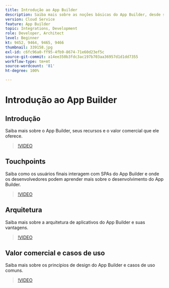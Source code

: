 ```yaml
---
title: Introdução ao App Builder
description: Saiba mais sobre as noções básicas do App Builder, desde seu valor comercial até sua arquitetura.
version: Cloud Service
feature: App Builder
topic: Integrations, Development
role: Developer, Architect
level: Beginner
kt: 9452, 9464, 9465, 9466
thumbnail: 339158.jpg
exl-id: c6fc96a0-ff95-4fb9-8674-71e60d23ef5c
source-git-commit: a14ee350b3fdc3ac197b703aa36957d1d1dd7355
workflow-type: tm+mt
source-wordcount: '81'
ht-degree: 100%

---
```


# Introdução ao App Builder

## Introdução

Saiba mais sobre o App Builder, seus recursos e o valor comercial que ele oferece.

>[!VIDEO](https://video.tv.adobe.com/v/339158/?quality=12&learn=on)

## Touchpoints

Saiba como os usuários finais interagem com SPAs do App Builder e onde os desenvolvedores podem aprender mais sobre o desenvolvimento do App Builder.

>[!VIDEO](https://video.tv.adobe.com/v/339159/?quality=12&learn=on)

## Arquitetura

Saiba mais sobre a arquitetura de aplicativos do App Builder e suas vantagens.

>[!VIDEO](https://video.tv.adobe.com/v/339160/?quality=12&learn=on)

## Valor comercial e casos de uso

Saiba mais sobre os princípios de design do App Builder e casos de uso comuns.

>[!VIDEO](https://video.tv.adobe.com/v/339161/?quality=12&learn=on)
